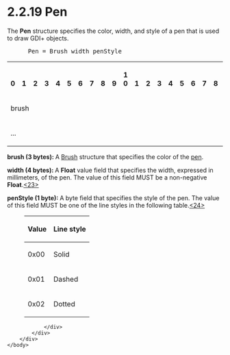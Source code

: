 <html dir="LTR" xmlns:mshelp="http://msdn.microsoft.com/mshelp" xmlns:ddue="http://ddue.schemas.microsoft.com/authoring/2003/5" xmlns:xlink="http://www.w3.org/1999/xlink" xmlns:tool="http://www.microsoft.com/tooltip">
    <head>
        <meta http-equiv="Content-Type" content="text/html; CHARSET=utf-8"></meta>
        <meta name="save" content="history"></meta>
        <title>2.2.19 Pen</title>
        <xml>
            <mshelp:toctitle title="2.2.19 Pen"></mshelp:toctitle>
            <mshelp:rltitle title="[MS-RGDI]: Pen"></mshelp:rltitle>
            <mshelp:keyword index="A" term="06d59821-7f7e-429f-a0f3-50e21038cb53"></mshelp:keyword>
            <mshelp:attr name="DCSext.ContentType" value="open specification"></mshelp:attr>
            <mshelp:attr name="AssetID" value="06d59821-7f7e-429f-a0f3-50e21038cb53"></mshelp:attr>
            <mshelp:attr name="TopicType" value="kbRef"></mshelp:attr>
            <mshelp:attr name="DCSext.Title" value="[MS-RGDI]: Pen" />
        </xml>
    </head>
    <body>
        <div id="header">
            <h1 class="heading">2.2.19 Pen</h1>
        </div>
        <div id="mainSection">
            <div id="mainBody">
                <div id="allHistory" class="saveHistory"></div>
                <div id="sectionSection0" class="section" name="collapseableSection">
                    

<p>The <b>Pen</b> structure specifies the color, width, and
style of a pen that is used to draw GDI+ objects.</p>

<dl>
<dd>
<div><pre> Pen = Brush width penStyle
</pre></div>
</dd></dl>

<table>
 <tr>
  <th><p><br>0</p></th>
  <th><p><br>1</p></th>
  <th><p><br>2</p></th>
  <th><p><br>3</p></th>
  <th><p><br>4</p></th>
  <th><p><br>5</p></th>
  <th><p><br>6</p></th>
  <th><p><br>7</p></th>
  <th><p><br>8</p></th>
  <th><p><br>9</p></th>
  <th><p>1<br>0</p></th>
  <th><p><br>1</p></th>
  <th><p><br>2</p></th>
  <th><p><br>3</p></th>
  <th><p><br>4</p></th>
  <th><p><br>5</p></th>
  <th><p><br>6</p></th>
  <th><p><br>7</p></th>
  <th><p><br>8</p></th>
  <th><p><br>9</p></th>
  <th><p>2<br>0</p></th>
  <th><p><br>1</p></th>
  <th><p><br>2</p></th>
  <th><p><br>3</p></th>
  <th><p><br>4</p></th>
  <th><p><br>5</p></th>
  <th><p><br>6</p></th>
  <th><p><br>7</p></th>
  <th><p><br>8</p></th>
  <th><p><br>9</p></th>
  <th><p>3<br>0</p></th>
  <th><p><br>1</p></th>
 </tr>
 <tr>
  <td colspan="24">
  <p>brush</p>
  </td>
  <td colspan="8">
  <p>width</p>
  </td>
 </tr>
 <tr>
  <td colspan="24">
  <p>...</p>
  </td>
  <td colspan="8">
  <p>penStyle</p>
  </td>
 </tr>
</table>

<p><b>brush (3 bytes): </b>A <a href="d39190c6-1daa-4c4c-a641-685816e751a4.html">Brush</a> structure that
specifies the color of the <a href="557e6223-9107-4be3-9f7c-b83beb5d16fc.html#gt_ce96a59a-d6f1-4abd-a349-2eef897f6107">pen</a>.</p>

<p><b>width (4 bytes): </b>A <b>Float</b> value field
that specifies the width, expressed in millimeters, of the pen. The value of
this field MUST be a non-negative <b>Float</b>.<a id="Appendix_A_Target_23"></a><a href="5f16d945-e8a0-4cc3-9547-1c8f3e568219.html#Appendix_A_23" aria-label="Product behavior note 23">&lt;23&gt;</a></p>

<p><b>penStyle (1 byte): </b>A byte field that specifies
the style of the pen. The value of this field MUST be one of the line styles in
the following table.<a id="Appendix_A_Target_24"></a><a href="5f16d945-e8a0-4cc3-9547-1c8f3e568219.html#Appendix_A_24" aria-label="Product behavior note 24">&lt;24&gt;</a></p>

<dl>
<dd>
<table>
 <thead>
  <tr>
   <th>
   <p>Value</p>
   </th>
   <th>
   <p>Line style</p>
   </th>
  </tr>
 </thead>
 <tr>
  <td>
  <p>0x00</p>
  </td>
  <td>
  <p>Solid</p>
  </td>
 </tr>
 <tr>
  <td>
  <p>0x01</p>
  </td>
  <td>
  <p>Dashed</p>
  </td>
 </tr>
 <tr>
  <td>
  <p>0x02</p>
  </td>
  <td>
  <p>Dotted</p>
  </td>
 </tr>
</table>
</dd></dl>

<p> </p>


                </div>
            </div>
        </div>
    </body>
</html>
